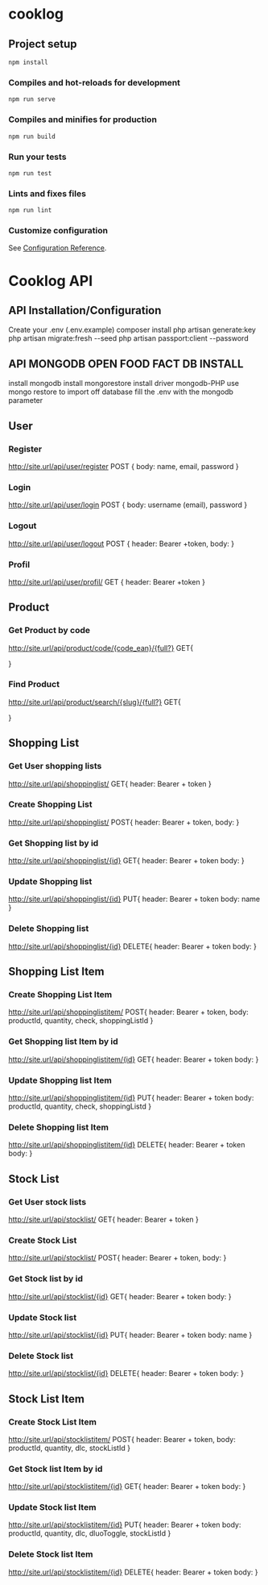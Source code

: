 # cooklog

## Project setup
```
npm install
```

### Compiles and hot-reloads for development
```
npm run serve
```

### Compiles and minifies for production
```
npm run build
```

### Run your tests
```
npm run test
```

### Lints and fixes files
```
npm run lint
```

### Customize configuration
See [Configuration Reference](https://cli.vuejs.org/config/).


# Cooklog API

## API Installation/Configuration

Create your .env (.env.example)
composer install
php artisan generate:key
php artisan migrate:fresh --seed
php artisan passport:client --password

## API MONGODB OPEN FOOD FACT DB INSTALL

install mongodb
install mongorestore
install driver mongodb-PHP
use mongo restore to import off database
fill the .env with the mongodb parameter

## User

### Register
http://site.url/api/user/register
POST {
    body: name, email, password
}

### Login
http://site.url/api/user/login
POST {
    body: username (email), password
}

### Logout
http://site.url/api/user/logout
POST {
    header: Bearer +token,
    body:
}

### Profil
http://site.url/api/user/profil/
GET {
    header: Bearer +token
}

## Product

### Get Product by code
http://site.url/api/product/code/{code_ean}/{full?}
GET{

}

### Find Product
http://site.url/api/product/search/{slug}/{full?}
GET{

}

## Shopping List

### Get User shopping lists
http://site.url/api/shoppinglist/
GET{
    header: Bearer + token
}

### Create Shopping List
http://site.url/api/shoppinglist/
POST{
    header: Bearer + token,
    body:
}

### Get Shopping list by id
http://site.url/api/shoppinglist/{id}
GET{
    header: Bearer + token
    body:
}

### Update Shopping list
http://site.url/api/shoppinglist/{id}
PUT{
    header: Bearer + token
    body: name
}

### Delete Shopping list
http://site.url/api/shoppinglist/{id}
DELETE{
    header: Bearer + token
    body:
}

## Shopping List Item

### Create Shopping List Item
http://site.url/api/shoppinglistitem/
POST{
    header: Bearer + token,
    body: productId, quantity, check, shoppingListId
}

### Get Shopping list Item by id
http://site.url/api/shoppinglistitem/{id}
GET{
    header: Bearer + token
    body:
}

### Update Shopping list Item 
http://site.url/api/shoppinglistitem/{id}
PUT{
    header: Bearer + token
    body: productId, quantity, check, shoppingListd
}

### Delete Shopping list Item
http://site.url/api/shoppinglistitem/{id}
DELETE{
    header: Bearer + token
    body:
}

## Stock List

### Get User stock lists
http://site.url/api/stocklist/
GET{
    header: Bearer + token
}

### Create Stock List
http://site.url/api/stocklist/
POST{
    header: Bearer + token,
    body:
}

### Get Stock list by id
http://site.url/api/stocklist/{id}
GET{
    header: Bearer + token
    body:
}

### Update Stock list
http://site.url/api/stocklist/{id}
PUT{
    header: Bearer + token
    body: name
}

### Delete Stock list
http://site.url/api/stocklist/{id}
DELETE{
    header: Bearer + token
    body:
}

## Stock List Item

### Create Stock List Item
http://site.url/api/stocklistitem/
POST{
    header: Bearer + token,
    body: productId, quantity, dlc, stockListId
}

### Get Stock list Item by id
http://site.url/api/stocklistitem/{id}
GET{
    header: Bearer + token
    body:
}

### Update Stock list Item 
http://site.url/api/stocklistitem/{id}
PUT{
    header: Bearer + token
    body: productId, quantity, dlc, dluoToggle, stockListId
}

### Delete Stock list Item
http://site.url/api/stocklistitem/{id}
DELETE{
    header: Bearer + token
    body:
}
